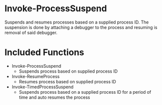 # Invoke-ProcessSuspend
Suspends and resumes processes based on a supplied process ID. The suspension is done by attaching a debugger to the process and resuming is removal of said debugger.

# Included Functions
* Invoke-ProcessSuspend
  * Suspends process based on supplied process ID
* Invoke-ResumeProcess
  * Resumes process based on supplied process ID
* Invoke-TimedProcessSuspend
  * Suspends process based on a supplied process ID for a period of time and auto resumes the process
